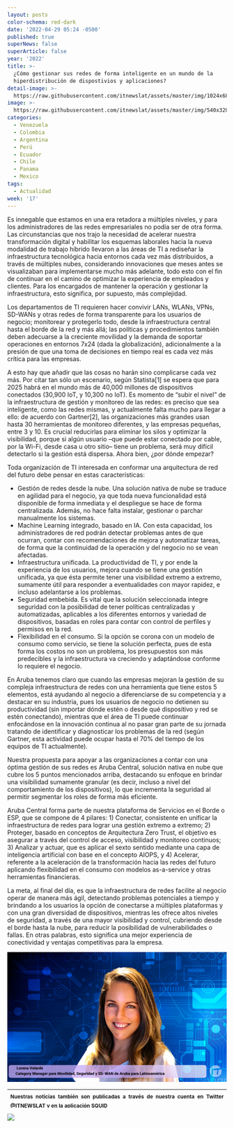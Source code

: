 ```yaml
---
layout: posts
color-schema: red-dark
date: '2022-04-29 05:24 -0500'
published: true
superNews: false
superArticle: false
year: '2022'
title: >-
  ¿Cómo gestionar sus redes de forma inteligente en un mundo de la
  hiperdistribución de dispostivios y aplicaciones?
detail-image: >-
  https://raw.githubusercontent.com/itnewslat/assets/master/img/1024x680/Lorena-Velarde-g.jpg
image: >-
  https://raw.githubusercontent.com/itnewslat/assets/master/img/540x320/Lorena-Velarde-p.jpg
categories:
  - Venezuela
  - Colombia
  - Argentina
  - Perú
  - Ecuador
  - Chile
  - Panama
  - Mexico
tags:
  - Actualidad
week: '17'
---
```

Es innegable que estamos en una era retadora a múltiples niveles, y para los administradores de las redes empresariales no podía ser de otra forma. Las circunstancias que nos trajo la necesidad de acelerar nuestra transformación digital y habilitar los esquemas laborales hacia la nueva modalidad de trabajo híbrido llevaron a las áreas de TI a rediseñar la infraestructura tecnológica hacia entornos cada vez más distribuidos, a través de múltiples nubes, considerando innovaciones que meses antes se visualizaban para implementarse mucho más adelante, todo esto con el fin de continuar en el camino de optimizar la experiencia de empleados y clientes. Para los encargados de mantener la operación y gestionar la infraestructura, esto significa, por supuesto, más complejidad.
 
Los departamentos de TI requieren hacer convivir LANs, WLANs, VPNs, SD-WANs y otras redes de forma transparente para los usuarios de negocio; monitorear y protegerlo todo, desde la infraestructura central hasta el borde de la red y más allá; las políticas y procedimientos también deben adecuarse a la creciente movilidad y la demanda de soportar operaciones en entornos 7x24 (dada la globalización), adicionalmente a la presión de que una toma de decisiones en tiempo real es cada vez más crítica para las empresas.
 
A esto hay que añadir que las cosas no harán sino complicarse cada vez más. Por citar tan sólo un escenario, según Statista[1] se espera que para 2025 habrá en el mundo más de 40,000 millones de dispositivos conectados (30,900 IoT, y 10,300 no IoT). Es momento de “subir el nivel” de la infraestructura de gestión y monitoreo de las redes: es preciso que sea inteligente, como las redes mismas, y actualmente falta mucho para llegar a ello: de acuerdo con Gartner[2], las organizaciones más grandes usan hasta 30 herramientas de monitoreo diferentes, y las empresas pequeñas, entre 3 y 10. Es crucial reducirlas para eliminar los silos y optimizar la visibilidad, porque si algún usuario –que puede estar conectado por cable, por la Wi-Fi, desde casa u otro sitio– tiene un problema, será muy difícil detectarlo si la gestión está dispersa. Ahora bien, ¿por dónde empezar?
 
Toda organización de TI interesada en conformar una arquitectura de red del futuro debe pensar en estas características:
- Gestión de redes desde la nube. Una solución nativa de nube se traduce en agilidad para el negocio, ya que toda nueva funcionalidad está disponible de forma inmediata y el despliegue se hace de forma centralizada. Además, no hace falta instalar, gestionar o parchar manualmente los sistemas.
- Machine Learning integrado, basado en IA. Con esta capacidad, los administradores de red podrán detectar problemas antes de que ocurran, contar con recomendaciones de mejora y automatizar tareas, de forma que la continuidad de la operación y del negocio no se vean afectadas.
- Infraestructura unificada. La productividad de TI, y por ende la experiencia de los usuarios, mejora cuando se tiene una gestión unificada, ya que ésta permite tener una visibilidad extremo a extremo, sumamente útil para responder a eventualidades con mayor rapidez, e incluso adelantarse a los problemas.
- Seguridad embebida. Es vital que la solución seleccionada integre seguridad con la posibilidad de tener políticas centralizadas y automatizadas, aplicables a los diferentes entornos y variedad de dispositivos, basadas en roles para contar con control de perfiles y permisos en la red.
- Flexibilidad en el consumo. Si la opción se corona con un modelo de consumo como servicio, se tiene la solución perfecta, pues de esta forma los costos no son un problema, los presupuestos son más predecibles y la infraestructura va creciendo y adaptándose conforme lo requiere el negocio.
 
En Aruba tenemos claro que cuando las empresas mejoran la gestión de su compleja infraestructura de redes con una herramienta que tiene estos 5 elementos, está ayudando al negocio a diferenciarse de su competencia y a destacar en su industria, pues los usuarios de negocio no detienen su productividad (sin importar dónde estén o desde qué dispositivo y red se estén conectando), mientras que el área de TI puede continuar enfocándose en la innovación continua al no pasar gran parte de su jornada tratando de identificar y diagnosticar los problemas de la red (según Gartner, esta actividad puede ocupar hasta el 70% del tiempo de los equipos de TI actualmente).
 
Nuestra propuesta para apoyar a las organizaciones a contar con una óptima gestión de sus redes es Aruba Central, solución nativa en nube que cubre los 5 puntos mencionados arriba, destacando su enfoque en brindar una visibilidad sumamente granular (es decir, incluso a nivel del comportamiento de los dispositivos), lo que incrementa la seguridad al permitir segmentar los roles de forma más eficiente.
 
Aruba Central forma parte de nuestra plataforma de Servicios en el Borde o ESP, que se compone de 4 pilares: 1) Conectar, consistente en unificar la infraestructura de redes para lograr una gestión extremo a extremo; 2) Proteger, basado en conceptos de Arquitectura Zero Trust, el objetivo es asegurar a través del control de acceso, visibilidad y monitoreo continuos; 3) Analizar y actuar, que es aplicar el sexto sentido mediante una capa de inteligencia artificial con base en el concepto AIOPS, y 4) Acelerar, referente a la aceleración de la transformación hacia las redes del futuro aplicando flexibilidad en el consumo con modelos as-a-service y otras herramientas financieras.
 
La meta, al final del día, es que la infraestructura de redes facilite al negocio operar de manera más ágil, detectando problemas potenciales a tiempo y brindando a los usuarios la opción de conectarse a múltiples plataformas y con una gran diversidad de dispositivos, mientras les ofrece altos niveles de seguridad, a través de una mayor visibilidad y control, cubriendo desde el borde hasta la nube, para reducir la posibilidad de vulnerabilidades o fallas. En otras palabras, esto significa una mejor experiencia de conectividad y ventajas competitivas para la empresa.

![](https://raw.githubusercontent.com/itnewslat/assets/master/img/540x320/Lorena-Velarde-p.jpg)

<table style="height: 42px;" width="569">
<tbody>
<tr>
<td style="text-align: justify;"><sub><strong>Nuestras noticias también son publicadas a través de nuestra cuenta en Twitter <a href="https://twitter.com/itnewslat?lang=es">@ITNEWSLAT</a> y en la aplicación <a href="https://squidapp.co/en/">SQUID</a></strong></sub></td>
</tr>
</tbody>
</table>

<img src="https://tracker.metricool.com/c3po.jpg?hash=56f88a41e39ab42c063cc51676587a04"/>